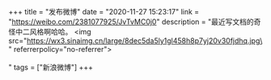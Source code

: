 +++
title = "发布微博"
date = "2020-11-27 15:23:17"
link = "https://weibo.com/2381077925/JvTvMC0j0"
description = "最近写文档的奇怪中二风格啊哈哈。 <img src=\"https://wx3.sinaimg.cn/large/8dec5da5ly1gl458h8p7yj20v30fjdhq.jpg\" referrerpolicy=\"no-referrer\"><br><br>"
tags = ["新浪微博"]
+++
